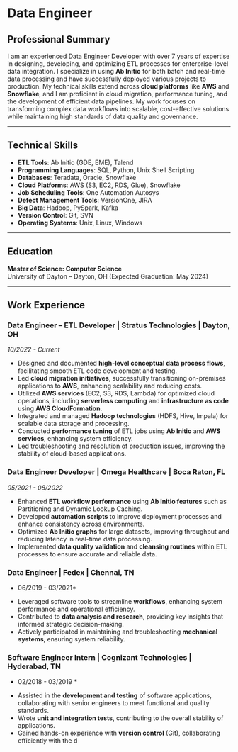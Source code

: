 # Data Engineer

## Professional Summary

I am an experienced Data Engineer Developer with over 7 years of expertise in designing, developing, and optimizing ETL processes for enterprise-level data integration. I specialize in using **Ab Initio** for both batch and real-time data processing and have successfully deployed various projects to production. My technical skills extend across **cloud platforms** like **AWS** and **Snowflake**, and I am proficient in cloud migration, performance tuning, and the development of efficient data pipelines. My work focuses on transforming complex data workflows into scalable, cost-effective solutions while maintaining high standards of data quality and governance.

---

## Technical Skills

- **ETL Tools**: Ab Initio (GDE, EME), Talend
- **Programming Languages**: SQL, Python, Unix Shell Scripting
- **Databases**: Teradata, Oracle, Snowflake
- **Cloud Platforms**: AWS (S3, EC2, RDS, Glue), Snowflake
- **Job Scheduling Tools**: One Automation Autosys
- **Defect Management Tools**: VersionOne, JIRA
- **Big Data**: Hadoop, PySpark, Kafka
- **Version Control**: Git, SVN
- **Operating Systems**: Unix, Linux, Windows

---

## Education

**Master of Science: Computer Science**  
University of Dayton – Dayton, OH (Expected Graduation: May 2024)

---

## Work Experience

### **Data Engineer – ETL Developer | Stratus Technologies | Dayton, OH**
*10/2022 - Current*
- Designed and documented **high-level conceptual data process flows**, facilitating smooth ETL code development and testing.
- Led **cloud migration initiatives**, successfully transitioning on-premises applications to **AWS**, enhancing scalability and reducing costs.
- Utilized **AWS services** (EC2, S3, RDS, Lambda) for optimized cloud operations, including **serverless computing** and **infrastructure as code** using **AWS CloudFormation**.
- Integrated and managed **Hadoop technologies** (HDFS, Hive, Impala) for scalable data storage and processing.
- Conducted **performance tuning** of ETL jobs using **Ab Initio** and **AWS services**, enhancing system efficiency.
- Led troubleshooting and resolution of production issues, improving the stability of cloud-based applications.

### **Data Engineer Developer | Omega Healthcare | Boca Raton, FL**
*05/2021 - 08/2022*
- Enhanced **ETL workflow performance** using **Ab Initio features** such as Partitioning and Dynamic Lookup Caching.
- Developed **automation scripts** to improve deployment processes and enhance consistency across environments.
- Optimized **Ab Initio graphs** for large datasets, improving throughput and reducing latency in real-time data processing.
- Implemented **data quality validation** and **cleansing routines** within ETL processes to ensure accurate and reliable data.

### **Data Engineer | Fedex | Chennai, TN**
* 06/2019 - 03/2021*
- Leveraged software tools to streamline **workflows**, enhancing system performance and operational efficiency.
- Contributed to **data analysis and research**, providing key insights that informed strategic decision-making.
- Actively participated in maintaining and troubleshooting **mechanical systems**, ensuring system reliability.

### **Software Engineer Intern | Cognizant Technologies | Hyderabad, TN**
* 02/2018 - 03/2019 *
- Assisted in the **development and testing** of software applications, collaborating with senior engineers to meet functional and quality standards.
- Wrote **unit and integration tests**, contributing to the overall stability of applications.
- Gained hands-on experience with **version control** (Git), collaborating efficiently with the d
